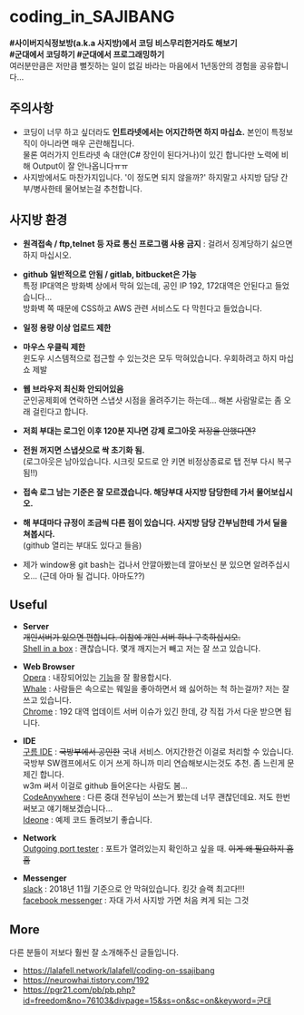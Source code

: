 # coding_in_SAJIBANG  
**#사이버지식정보방(a.k.a 사지방)에서 코딩 비스무리한거라도 해보기**  
**#군대에서 코딩하기 #군대에서 프로그래밍하기**  
여러분만큼은 저만큼 뻘짓하는 일이 없길 바라는 마음에서 1년동안의 경험을 공유합니다... 

## 주의사항
* 코딩이 너무 하고 싶더라도 **인트라넷에서는 어지간하면 하지 마십쇼.** 본인이 특정보직이 아니라면 매우 곤란해집니다.  
  물론 여러가지 인트라넷 속 대안(C# 장인이 된다거나)이 있긴 합니다만 노력에 비해 Output이 잘 안나옵니다ㅠㅠ  
* 사지방에서도 마찬가지입니다. '이 정도면 되지 않을까?' 하지말고 사지방 담당 간부/병사한테 물어보는걸 추천합니다.  

## 사지방 환경  
* **원격접속 / ftp,telnet 등 자료 통신 프로그램 사용 금지** : 걸려서 징계당하기 싫으면 하지 마십시오.
* **github 일반적으로 안됨 / gitlab, bitbucket은 가능**  
  특정 IP대역은 방화벽 상에서 막혀 있는데, 공인 IP 192, 172대역은 안된다고 들었습니다...  
  방화벽 쪽 때문에 CSS하고 AWS 관련 서비스도 다 막힌다고 들었습니다.
* **일정 용량 이상 업로드 제한**
* **마우스 우클릭 제한**  
  윈도우 시스템적으로 접근할 수 있는것은 모두 막혀있습니다. 우회하려고 하지 마십쇼 제발  
* **웹 브라우저 최신화 안되어있음**  
  군인공제회에 연락하면 스냅샷 시점을 올려주기는 하는데... 해본 사람말로는 좀 오래 걸린다고 합니다.  
* **저희 부대는 로그인 이후 120분 지나면 강제 로그아웃** ~~저장을 안했다면?~~
* **전원 꺼지면 스냅샷으로 싹 초기화 됨.**  
  (로그아웃은 남아있습니다. 시크릿 모드로 안 키면 비정상종료로 탭 전부 다시 복구됨!!)
* **접속 로그 남는 기준은 잘 모르겠습니다. 해당부대 사지방 담당한테 가서 물어보십시오.**
* **해 부대마다 규정이 조금씩 다른 점이 있습니다. 사지방 담당 간부님한테 가서 딜을 쳐봅시다.**  
  (github 열리는 부대도 있다고 들음)
    
* 제가 window용 git bash는 겁나서 안깔아봤는데 깔아보신 분 있으면 알려주십시오... (근데 아마 될 겁니다. 아마도??)

## Useful
* **Server**  
~~개인서버가 있으면 편합니다. 이참에 개인 서버 하나 구축하십시오.~~  
[Shell in a box](https://github.com/shellinabox/shellinabox) : 괜찮습니다. 몇개 깨지는거 빼고 저는 잘 쓰고 있습니다.

* **Web Browser**  
[Opera](https://www.opera.com/ko) : 내장되어있는 [기능](https://help.opera.com/en/latest/security-and-privacy/#VPN)을 잘 활용합시다.  
[Whale](https://whale.naver.com/ko) : 사람들은 속으로는 웨일을 좋아하면서 왜 싫어하는 척 하는걸까? 저는 잘 쓰고 있습니다.  
[Chrome](https://www.google.com/intl/ko_ALL/chrome) : 192 대역 업데이트 서버 이슈가 있긴 한데, 걍 직접 가서 다운 받으면 됩니다.    

* **IDE**  
[구름 IDE](https://ide.goorm.io/) : ~~국방부에서 공인한~~ 국내 서비스. 어지간한건 이걸로 처리할 수 있습니다.  
국방부 SW캠프에서도 이거 쓰게 하니까 미리 연습해보시는것도 추천. 좀 느린게 문제긴 합니다.  
w3m 써서 이걸로 github 들어온다는 사람도 봄...  
[CodeAnywhere](https://codeanywhere.com) : 다른 중대 전우님이 쓰는거 봤는데 너무 괜찮던데요. 저도 한번 써보고 얘기해보겠습니다...  
[Ideone](https://ideone.com) : 예제 코드 돌려보기 좋습니다.

* **Network**  
[Outgoing port tester](http://portquiz.net) : 포트가 열려있는지 확인하고 싶을 때. ~~이게 왜 필요하지 흠흠~~  

* **Messenger**  
[slack](https://slack.com/) : 2018년 11월 기준으로 안 막혀있습니다. 킹갓 슬랙 최고다!!!  
[facebook messenger](https://www.facebook.com/messages) : 자대 가서 사지방 가면 처음 켜게 되는 그것  


## More  
다른 분들이 저보다 훨씬 잘 소개해주신 글들입니다.  
* https://lalafell.network/lalafell/coding-on-ssajibang
* https://neurowhai.tistory.com/192
* https://pgr21.com/pb/pb.php?id=freedom&no=76103&divpage=15&ss=on&sc=on&keyword=군대  
